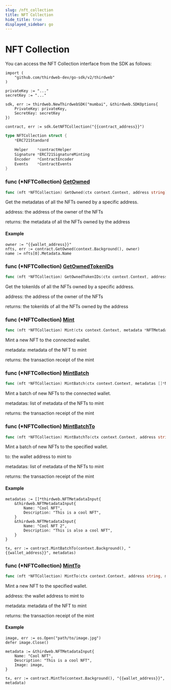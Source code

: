 ```yaml
---
slug: /nft_collection
title: NFT Collection
hide_title: true
displayed_sidebar: go
---
```


# NFT Collection

You can access the NFT Collection interface from the SDK as follows:

```
import (
	"github.com/thirdweb-dev/go-sdk/v2/thirdweb"
)

privateKey := "..."
secretKey := "..."

sdk, err := thirdweb.NewThirdwebSDK("mumbai", &thirdweb.SDKOptions{
	PrivateKey: privateKey,
	SecretKey: secretKey
})

contract, err := sdk.GetNFTCollection("{{contract_address}}")
```

```go
type NFTCollection struct {
    *ERC721Standard

    Helper    *contractHelper
    Signature *ERC721SignatureMinting
    Encoder   *ContractEncoder
    Events    *ContractEvents
}
```

### func \(\*NFTCollection\) [GetOwned](https://github.com/thirdweb-dev/go-sdk/blob/main/thirdweb/nft_collection.go#L89)

```go
func (nft *NFTCollection) GetOwned(ctx context.Context, address string) ([]*NFTMetadataOwner, error)
```

Get the metadatas of all the NFTs owned by a specific address.

address: the address of the owner of the NFTs

returns: the metadata of all the NFTs owned by the address

#### Example

```
owner := "{{wallet_address}}"
nfts, err := contract.GetOwned(context.Background(), owner)
name := nfts[0].Metadata.Name
```

### func \(\*NFTCollection\) [GetOwnedTokenIDs](https://github.com/thirdweb-dev/go-sdk/blob/main/thirdweb/nft_collection.go#L106)

```go
func (nft *NFTCollection) GetOwnedTokenIDs(ctx context.Context, address string) ([]*big.Int, error)
```

Get the tokenIds of all the NFTs owned by a specific address.

address: the address of the owner of the NFTs

returns: the tokenIds of all the NFTs owned by the address

### func \(\*NFTCollection\) [Mint](https://github.com/thirdweb-dev/go-sdk/blob/main/thirdweb/nft_collection.go#L131)

```go
func (nft *NFTCollection) Mint(ctx context.Context, metadata *NFTMetadataInput) (*types.Transaction, error)
```

Mint a new NFT to the connected wallet.

metadata: metadata of the NFT to mint

returns: the transaction receipt of the mint

### func \(\*NFTCollection\) [MintBatch](https://github.com/thirdweb-dev/go-sdk/blob/main/thirdweb/nft_collection.go#L164)

```go
func (nft *NFTCollection) MintBatch(ctx context.Context, metadatas []*NFTMetadataInput) (*types.Transaction, error)
```

Mint a batch of new NFTs to the connected wallet.

metadatas: list of metadata of the NFTs to mint

returns: the transaction receipt of the mint

### func \(\*NFTCollection\) [MintBatchTo](https://github.com/thirdweb-dev/go-sdk/blob/main/thirdweb/nft_collection.go#L190)

```go
func (nft *NFTCollection) MintBatchTo(ctx context.Context, address string, metadatas []*NFTMetadataInput) (*types.Transaction, error)
```

Mint a batch of new NFTs to the specified wallet.

to: the wallet address to mint to

metadatas: list of metadata of the NFTs to mint

returns: the transaction receipt of the mint

#### Example

```
metadatas := []*thirdweb.NFTMetadataInput{
	&thirdweb.NFTMetadataInput{
		Name: "Cool NFT",
		Description: "This is a cool NFT",
	}
	&thirdweb.NFTMetadataInput{
		Name: "Cool NFT 2",
		Description: "This is also a cool NFT",
	}
}

tx, err := contract.MintBatchTo(context.Background(), "{{wallet_address}}", metadatas)
```

### func \(\*NFTCollection\) [MintTo](https://github.com/thirdweb-dev/go-sdk/blob/main/thirdweb/nft_collection.go#L155)

```go
func (nft *NFTCollection) MintTo(ctx context.Context, address string, metadata *NFTMetadataInput) (*types.Transaction, error)
```

Mint a new NFT to the specified wallet.

address: the wallet address to mint to

metadata: metadata of the NFT to mint

returns: the transaction receipt of the mint

#### Example

```
image, err := os.Open("path/to/image.jpg")
defer image.Close()

metadata := &thirdweb.NFTMetadataInput{
	Name: "Cool NFT",
	Description: "This is a cool NFT",
	Image: image,
}

tx, err := contract.MintTo(context.Background(), "{{wallet_address}}", metadata)
```

